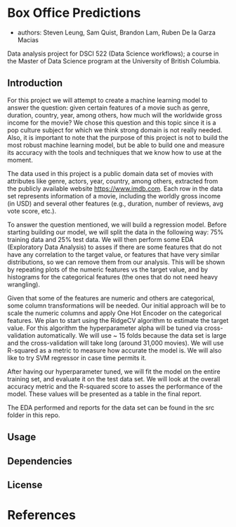 # Box Office Predictions

-   authors: Steven Leung, Sam Quist, Brandon Lam, Ruben De la Garza Macias

Data analysis project for DSCI 522 (Data Science workflows); a course in the Master of Data Science program at the University of British Columbia.

## Introduction

For this project we will attempt to create a machine learning model to answer the question: given certain features of a movie such as genre, duration, country, year, among others, how much will the worldwide gross income for the movie? We chose this question and this topic since it is a pop culture subject for which we think strong domain is not really needed. Also, it is important to note that the purpose of this project is not to build the most robust machine learning model, but be able to build one and measure its accuracy with the tools and techniques that we know how to use at the moment.

The data used in this project is a public domain data set of movies with attributes like genre, actors, year, country, among others, extracted from the publicly available website  https://www.imdb.com. 
Each row in the data set represents information of a movie, including the worldly gross income (in USD) and several other features (e.g., duration, number of reviews, avg vote score, etc.).

To answer the question mentioned, we will build a regression model. Before starting building our model, we will split the data in the following way: 75% training data and 25% test data. We will then perform some EDA (Exploratory Data Analysis) to asses if there are some features that do not have any correlation to the target value, or features that have very similar distributions, so we can remove them from our analysis. This will be shown by repeating plots of the numeric features vs the target value, and by histograms for the categorical features (the ones that do not need heavy wrangling).

Given that some of the features are numeric and others are categorical, some column transformations will be needed. Our initial approach will be to scale the numeric columns and apply One Hot Encoder on the categorical features. We plan to start using the RidgeCV algorithm to estimate the target value. For this algorithm the hyperparameter alpha will be tuned via cross-validation automatically. We will use ~ 15 folds because the data set is large and the cross-validation will take long (around 31,000 movies). We will use R-squared as a metric to measure how accurate the model is. We will also like to try SVM regressor in case time permits it.

After having our hyperparameter tuned, we will fit the model on the entire training set, and evaluate it on the test data set. We will look at the overall accuracy metric and the R-squared score to asses the performance of the model. These values will be presented as a table in the final report.

The EDA performed and reports for the data set can be found in the src folder in this repo.

## Usage


## Dependencies


## License


# References
